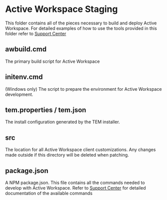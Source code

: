 # Active Workspace Staging
This folder contains all of the pieces necessary to build and deploy Active Workspace. For detailed examples of how to use the tools provided in this folder refer to [Support Center](https://support.sw.siemens.com/en-US/)

## awbuild.cmd
The primary build script for Active Workspace

## initenv.cmd
(Windows only) The script to prepare the environment for Active Workspace development.

## tem.properties / tem.json
The install configuration generated by the TEM installer.

## src
The location for all Active Workspace client customizations. Any changes made outside if this directory will be deleted when patching.

## package.json
A NPM package.json. This file contains all the commands needed to develop with Active Workspace. Refer to [Support Center](https://support.sw.siemens.com/en-US/) for detailed documentation of the available commands
